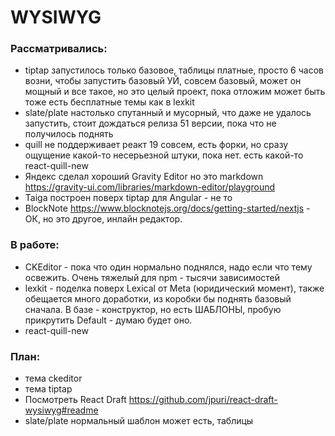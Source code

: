 # WYSIWYG

### Рассматривались:

- tiptap запустилось только базовое, таблицы платные, просто 6 часов возни, чтобы запустить базовый УЙ, совсем базовый, может он мощный и все такое, но это целый проект, пока отложим может быть тоже есть бесплатные темы как в lexkit
- slate/plate настолько спутанный и мусорный, что даже не удалось запустить, стоит дождаться релиза 51 версии, пока что не получилось поднять
- quill не поддерживает реакт 19 совсем, есть форки, но сразу ощущение какой-то несерьезной штуки, пока нет. есть какой-то react-quill-new
- Яндекс сделал хороший Gravity Editor но это markdown https://gravity-ui.com/libraries/markdown-editor/playground
- Taiga построен поверх tiptap для Angular - не то
- BlockNote https://www.blocknotejs.org/docs/getting-started/nextjs - ОК, но это другое, инлайн редактор.

### В работе:

- CKEditor - пока что один нормально поднялся, надо если что тему освежить. Очень тяжелый для npm - тысячи зависимостей
- lexkit - поделка поверх Lexical от Meta (юридический момент), также обещается много доработки, из коробки бы поднять базовый сначала. В базе - конструктор, но есть ШАБЛОНЫ, пробую прикрутить Default - думаю будет оно.
- react-quill-new

### План:

- тема ckeditor
- тема tiptap
- Посмотреть React Draft https://github.com/jpuri/react-draft-wysiwyg#readme
- slate/plate нормальный шаблон может есть, таблицы
